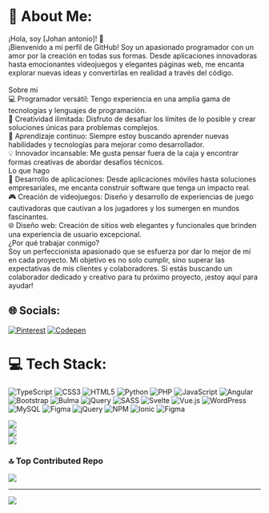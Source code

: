 # 💫 About Me:
¡Hola, soy [Johan antonio]! 👋<br>¡Bienvenido a mi perfil de GitHub! Soy un apasionado programador con un amor por la creación en todas sus formas. Desde aplicaciones innovadoras hasta emocionantes videojuegos y elegantes páginas web, me encanta explorar nuevas ideas y convertirlas en realidad a través del código.<br><br>Sobre mí<br>💻 Programador versátil: Tengo experiencia en una amplia gama de tecnologías y lenguajes de programación.<br>🚀 Creatividad ilimitada: Disfruto de desafiar los límites de lo posible y crear soluciones únicas para problemas complejos.<br>🌱 Aprendizaje continuo: Siempre estoy buscando aprender nuevas habilidades y tecnologías para mejorar como desarrollador.<br>💡 Innovador incansable: Me gusta pensar fuera de la caja y encontrar formas creativas de abordar desafíos técnicos.<br>Lo que hago<br>📱 Desarrollo de aplicaciones: Desde aplicaciones móviles hasta soluciones empresariales, me encanta construir software que tenga un impacto real.<br>🎮 Creación de videojuegos: Diseño y desarrollo de experiencias de juego cautivadoras que cautivan a los jugadores y los sumergen en mundos fascinantes.<br>🌐 Diseño web: Creación de sitios web elegantes y funcionales que brinden una experiencia de usuario excepcional.<br>¿Por qué trabajar conmigo?<br>Soy un perfeccionista apasionado que se esfuerza por dar lo mejor de mí en cada proyecto. Mi objetivo es no solo cumplir, sino superar las expectativas de mis clientes y colaboradores. Si estás buscando un colaborador dedicado y creativo para tu próximo proyecto, ¡estoy aquí para ayudar!


## 🌐 Socials:
[![Pinterest](https://img.shields.io/badge/Pinterest-%23E60023.svg?logo=Pinterest&logoColor=white)](https://pinterest.com/https://www.pinterest.es/johansitowebsites/) [![Codepen](https://img.shields.io/badge/Codepen-000000?style=for-the-badge&logo=codepen&logoColor=white)](https://codepen.io/https://codepen.io/Johan-Mancebo) 

# 💻 Tech Stack:
![TypeScript](https://img.shields.io/badge/typescript-%23007ACC.svg?style=for-the-badge&logo=typescript&logoColor=white) ![CSS3](https://img.shields.io/badge/css3-%231572B6.svg?style=for-the-badge&logo=css3&logoColor=white) ![HTML5](https://img.shields.io/badge/html5-%23E34F26.svg?style=for-the-badge&logo=html5&logoColor=white) ![Python](https://img.shields.io/badge/python-3670A0?style=for-the-badge&logo=python&logoColor=ffdd54) ![PHP](https://img.shields.io/badge/php-%23777BB4.svg?style=for-the-badge&logo=php&logoColor=white) ![JavaScript](https://img.shields.io/badge/javascript-%23323330.svg?style=for-the-badge&logo=javascript&logoColor=%23F7DF1E) ![Angular](https://img.shields.io/badge/angular.js-%23E23237.svg?style=for-the-badge&logo=angularjs&logoColor=white) ![Bootstrap](https://img.shields.io/badge/bootstrap-%238511FA.svg?style=for-the-badge&logo=bootstrap&logoColor=white) ![Bulma](https://img.shields.io/badge/bulma-00D0B1?style=for-the-badge&logo=bulma&logoColor=white) ![jQuery](https://img.shields.io/badge/jquery-%230769AD.svg?style=for-the-badge&logo=jquery&logoColor=white) ![SASS](https://img.shields.io/badge/SASS-hotpink.svg?style=for-the-badge&logo=SASS&logoColor=white) ![Svelte](https://img.shields.io/badge/svelte-%23f1413d.svg?style=for-the-badge&logo=svelte&logoColor=white) ![Vue.js](https://img.shields.io/badge/vue.js-%2335495e.svg?style=for-the-badge&logo=vuedotjs&logoColor=%234FC08D) ![WordPress](https://img.shields.io/badge/WordPress-%23117AC9.svg?style=for-the-badge&logo=WordPress&logoColor=white)  ![MySQL](https://img.shields.io/badge/mysql-%2300000f.svg?style=for-the-badge&logo=mysql&logoColor=white) ![Figma](https://img.shields.io/badge/figma-%23F24E1E.svg?style=for-the-badge&logo=figma&logoColor=white) ![jQuery](https://img.shields.io/badge/jquery-%230769AD.svg?style=for-the-badge&logo=jquery&logoColor=white) ![NPM](https://img.shields.io/badge/NPM-%23CB3837.svg?style=for-the-badge&logo=npm&logoColor=white) ![Ionic](https://img.shields.io/badge/Ionic-%233880FF.svg?style=for-the-badge&logo=Ionic&logoColor=white)  ![Figma](https://img.shields.io/badge/figma-%23F24E1E.svg?style=for-the-badge&logo=figma&logoColor=white)

![](https://github-readme-stats.vercel.app/api?username=johansitoweb&theme=dark&hide_border=false&include_all_commits=false&count_private=false)<br/>
![](https://github-readme-streak-stats.herokuapp.com/?user=johansitoweb&theme=dark&hide_border=false)<br/>
![](https://github-readme-stats.vercel.app/api/top-langs/?username=johansitoweb&theme=dark&hide_border=false&include_all_commits=false&count_private=false&layout=compact)

### 🔝 Top Contributed Repo
![](https://github-contributor-stats.vercel.app/api?username=johansitoweb&limit=5&theme=gruvbox&combine_all_yearly_contributions=true)

---
[![](https://visitcount.itsvg.in/api?id=johansitoweb&icon=7&color=0)](https://visitcount.itsvg.in)

<!-- Proudly created with GPRM ( https://gprm.itsvg.in ) -->
